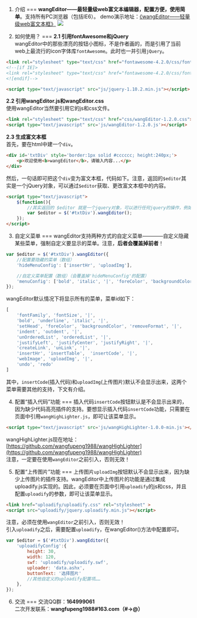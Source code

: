 1. 介绍
===
<b>wangEditor——最轻量级web富文本编辑器，配置方便，使用简单</b>。支持所有PC浏览器（包括IE6）。
demo演示地址：[《wangEditor——轻量级web富文本框》](http://www.cnblogs.com/wangfupeng1988/p/4198428.html#demo)
![](http://images.cnitblog.com/blog/138012/201501/021623557162956.png)

2. 如何使用？
===
<b>2.1 引用fontAwesome和jQuery</b><br/>
wangEditor中的那些漂亮的按钮小图标，不是作者画的，而是引用了当前web上最流行的icon字体库`fontAwesome`。此时也一并引用`jQuery`。
```html
<link rel="stylesheet" type="text/css" href="fontawesome-4.2.0/css/font-awesome.min.css">
<!--[if IE]>
<link rel="stylesheet" type="text/css" href="fontawesome-4.2.0/css/font-awesome-ie7.min.css">
<![endif]-->

<script type="text/javascript" src="js/jquery-1.10.2.min.js"></script>
```

<b>2.2 引用wangEditor.js和wangEditor.css</b><br/>
使用wangEditor当然要引用它的js和css文件。
```html
<link rel="stylesheet" type="text/css" href="css/wangEditor-1.2.0.css">
<script type="text/javascript" src='js/wangEditor-1.2.0.js'></script>
```

<b>2.3 生成富文本框</b><br/>
首先，要在html中建一个`div`。
```html
<div id='txtDiv' style='border:1px solid #cccccc; height:240px;'>
    <p>欢迎使用<b>wangEditor</b>，请输入内容...</p>
</div>
```
然后，一句话即可把这个`div`变为富文本框，代码如下。注意，返回的`$editor`其实是一个jQuery对象，可以通过`$editor`获取、更改富文本框中的内容。
```html
<script type="text/javascript">
    $(function(){
    	//其实返回的 $editor 就是一个jquery对象，可以进行任何jquery的操作，例如 $editor.html() ， $editor.text()
    	var $editor = $('#txtDiv').wangEditor();
    });
</script>
```

3. 自定义菜单
===
wangEditor支持两种方式的自定义菜单————自定义隐藏某些菜单，强制自定义要显示的菜单。注意，<b>后者会覆盖掉前者</b>！
```javascript
var $editor = $('#txtDiv').wangEditor({
	//配置要隐藏的菜单（数组）
    'hideMenuConfig': ['insertHr', 'uploadImg'],

    //自定义菜单配置（数组）（会覆盖掉'hideMenuConfig'的配置）
    'menuConfig': ['bold', 'italic', '|', 'foreColor', 'backgroundColor']
});
```
wangEditor默认情况下将显示所有的菜单，菜单id如下：
```javascript
[
	'fontFamily', 'fontSize', '|', 
	'bold', 'underline', 'italic', '|', 
	'setHead', 'foreColor', 'backgroundColor', 'removeFormat', '|', 
	'indent', 'outdent', '|',
	'unOrderedList', 'orderedList', '|', 
	'justifyLeft', 'justifyCenter', 'justifyRight', '|', 
	'createLink', 'unLink', '|', 
	'insertHr', 'insertTable',  'insertCode', '|', 
	'webImage', 'uploadImg', '|',
	'undo', 'redo'
]
```
其中，`insertCode`(插入代码)和`uploadImg`(上传图片)默认不会显示出来，这两个菜单需要其他的支持，下文有介绍。

4. 配置“插入代码”功能
===
插入代码`insertCode`按钮默认是不会显示出来的，因为缺少代码高亮插件的支持。要想显示插入代码`insertCode`功能，只需要在页面中引用`wangHighLighter.js`，即可让该菜单显示。
```html
<script type="text/javascript" src='js/wangHighLighter-1.0.0-min.js'></script>
```
wangHighLighter.js现在地址：[https://github.com/wangfupeng1988/wangHighLighter](https://github.com/wangfupeng1988/wangHighLighter)<br/>
注意，一定要在使用`wangEditor`之前引入，否则无效！

5. 配置“上传图片”功能
===
上传图片`uploadImg`按钮默认不会显示出来，因为缺少上传图片的插件支持。wangEditor中上传图片的功能是通过集成uploadify.js实现的。因此，必须要在页面中引用`uploadify`的js和css，并且配置`uploadify`的参数，即可让该菜单显示。
```html
<link href="uploadify/uploadify.css" rel="stylesheet" >
<script src="uploadify/jquery.uploadify.min.js"></script>
```
注意，必须在使用`wangEditor`之前引入，否则无效！
<br/>
引入`uploadify`之后，需要配置`uploadify`，在wangEditor()方法中配置即可。
```javascript
var $editor = $('#txtDiv').wangEditor({
	'uploadifyConfig':{
		height: 30,
		width: 120,
		swf: 'uploadify/uploadify.swf',
		uploader: 'data.ashx',
		buttonText: '选择图片'
    	//其他自定义的uploadify配置项……
    },
});
```

6. 交流
===
交流QQ群：<b>164999061</b> <br />
二次开发联系：<b>wangfupeng1988#163.com（#->@）</b>